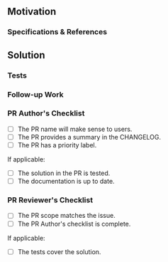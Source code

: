 ## Motivation

<!--
- Describe the goals of the PR.
- If it closes any issues, list them here.
-->

### Specifications & References

<!--
- Provide references related to the PR.
-->

## Solution

<!--
- Summarize or list the changes in the PR.
-->

### Tests

<!--
- Describe how the solution in this PR is tested:
  - Describe any manual or automated tests.
  - If the solution can't be tested, explain why.
-->

### Follow-up Work

<!--
- Describe or list what's missing from the solution.
- List any follow-up issues.
- If this PR blocks or is blocked by any other work, provide a description, or
  list the related issues.
-->

### PR Author's Checklist

<!-- If you are the author of the PR, check the boxes below before making the PR
ready for review. -->

- [ ] The PR name will make sense to users.
- [ ] The PR provides a summary in the CHANGELOG.
- [ ] The PR has a priority label.

If applicable:
- [ ] The solution in the PR is tested.
- [ ] The documentation is up to date.

### PR Reviewer's Checklist

<!-- If you are a reviewer of the PR, check the boxes below before approving it. -->

- [ ] The PR scope matches the issue.
- [ ] The PR Author's checklist is complete.

If applicable:
- [ ] The tests cover the solution.

